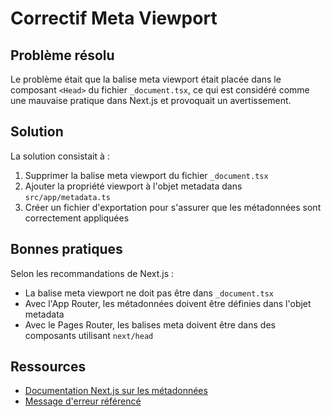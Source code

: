 # Correctif Meta Viewport

## Problème résolu

Le problème était que la balise meta viewport était placée dans le composant `<Head>` du fichier `_document.tsx`, ce qui est considéré comme une mauvaise pratique dans Next.js et provoquait un avertissement.

## Solution

La solution consistait à :

1. Supprimer la balise meta viewport du fichier `_document.tsx`
2. Ajouter la propriété viewport à l'objet metadata dans `src/app/metadata.ts`
3. Créer un fichier d'exportation pour s'assurer que les métadonnées sont correctement appliquées

## Bonnes pratiques

Selon les recommandations de Next.js :

- La balise meta viewport ne doit pas être dans `_document.tsx`
- Avec l'App Router, les métadonnées doivent être définies dans l'objet metadata
- Avec le Pages Router, les balises meta doivent être dans des composants utilisant `next/head`

## Ressources

- [Documentation Next.js sur les métadonnées](https://nextjs.org/docs/app/api-reference/functions/generate-metadata)
- [Message d'erreur référencé](https://nextjs.org/docs/messages/no-document-viewport-meta)
